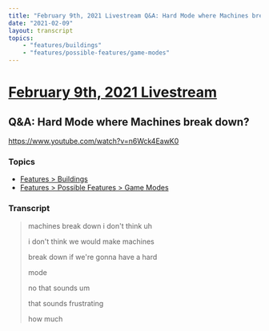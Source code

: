 ```yaml
---
title: "February 9th, 2021 Livestream Q&A: Hard Mode where Machines break down?"
date: "2021-02-09"
layout: transcript
topics:
    - "features/buildings"
    - "features/possible-features/game-modes"
---
```

# [February 9th, 2021 Livestream](../2021-02-09.md)
## Q&A: Hard Mode where Machines break down?
https://www.youtube.com/watch?v=n6Wck4EawK0

### Topics
* [Features > Buildings](../topics/features/buildings.md)
* [Features > Possible Features > Game Modes](../topics/features/possible-features/game-modes.md)

### Transcript

> machines break down i don't think uh
>
> i don't think we would make machines
>
> break down if we're gonna have a hard
>
> mode
>
> no that sounds um
>
> that sounds frustrating
>
> how much

